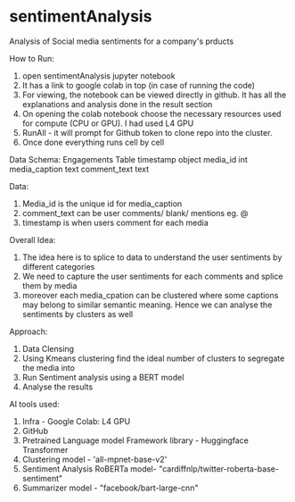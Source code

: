 # sentimentAnalysis
Analysis of Social media sentiments for a company's prducts

How to Run:
1. open sentimentAnalysis jupyter notebook
2. It has a link to google colab in top (in case of running the code)
3. For viewing, the notebook can be viewed directly in github. It has all the explanations and analysis done in the result section
4. On opening the colab notebook choose the necessary resources used for compute (CPU or GPU). I had used L4 GPU
5. RunAll - it will prompt for Github token to clone repo into the cluster.
6. Once done everything runs cell by cell

Data Schema:
Engagements Table
timestamp object
media_id int
media_caption text
comment_text text

Data:
1. Media_id is the unique id for media_caption
2. comment_text can be user comments/ blank/ mentions eg. @<mentions>
3. timestamp is when users comment for each media

Overall Idea:
1. The idea here is to splice to data to understand the user sentiments by different categories
2. We need to capture the user sentiments for each comments and splice them by media
3. moreover each media_cpation can be clustered where some captions may belong to similar semantic meaning. Hence we can analyse the sentiments by clusters as well

Approach:
1. Data Clensing
2. Using Kmeans clustering find the ideal number of clusters to segregate the media into
3. Run Sentiment analysis using a BERT model
4. Analyse the results

AI tools used:
1. Infra - Google Colab: L4 GPU
2. GitHub
3. Pretrained Language model Framework library - Huggingface Transformer
4. Clustering model - 'all-mpnet-base-v2'
5. Sentiment Analysis RoBERTa model- "cardiffnlp/twitter-roberta-base-sentiment"
6. Summarizer model - "facebook/bart-large-cnn"
